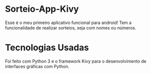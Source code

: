 # Sorteio-App-Kivy
Esse é o meu primeiro aplicativo funcional para android! Tem a funcionalidade de realizar sorteios, seja com nomes ou números.

# Tecnologias Usadas
Foi feito com Python 3 e o framework Kivy para o desenvolvimento de interfaces gráficas com Python.
